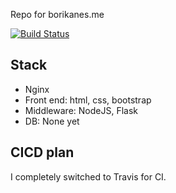 Repo for borikanes.me

[![Build Status](https://travis-ci.org/borikanes/borikanes.svg)](https://travis-ci.org/borikanes/borikanes)

## Stack
- Nginx
- Front end: html, css, bootstrap
- Middleware: NodeJS, Flask
- DB: None yet

## CICD plan
I completely switched to Travis for CI. 
